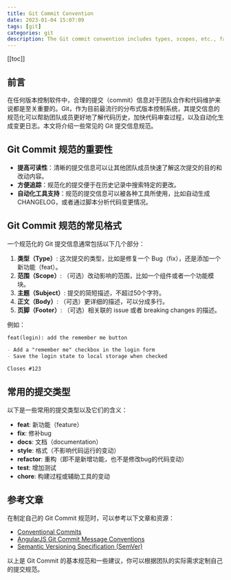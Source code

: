 ```yaml
---
title: Git Commit Convention
date: 2023-01-04 15:07:09
tags: [git]
categories: git
description: The Git commit convention includes types, scopes, etc., facilitating clear collaboration and maintenance, recommended Conventional Commits, AngularJS convention for reference.
---
```

[[toc]]
## 前言

在任何版本控制软件中，合理的提交（commit）信息对于团队合作和代码维护来说都是至关重要的。Git，作为目前最流行的分布式版本控制系统，其提交信息的规范化可以帮助团队成员更好地了解代码历史，加快代码审查过程，以及自动化生成变更日志。本文将介绍一些常见的 Git 提交信息规范。

## Git Commit 规范的重要性

- **提高可读性**：清晰的提交信息可以让其他团队成员快速了解这次提交的目的和改动内容。
- **方便追踪**：规范化的提交便于在历史记录中搜索特定的更改。
- **自动化工具支持**：规范的提交信息可以被各种工具所使用，比如自动生成 CHANGELOG，或者通过脚本分析代码变更情况。

## Git Commit 规范的常见格式

一个规范化的 Git 提交信息通常包括以下几个部分：

1. **类型（Type）**: 这次提交的类型，比如是修复一个 Bug（fix），还是添加一个新功能（feat）。
2. **范围（Scope）**: （可选）改动影响的范围，比如一个组件或者一个功能模块。
3. **主题（Subject）**: 提交的简短描述，不超过50个字符。
4. **正文（Body）**: （可选）更详细的描述，可以分成多行。
5. **页脚（Footer）**: （可选）相关联的 issue 或者 breaking changes 的描述。

例如：

```markdown
feat(login): add the remember me button

- Add a "remember me" checkbox in the login form
- Save the login state to local storage when checked

Closes #123
```

## 常用的提交类型

以下是一些常用的提交类型以及它们的含义：

- **feat**: 新功能（feature）
- **fix**: 修补bug
- **docs**: 文档（documentation）
- **style**: 格式（不影响代码运行的变动）
- **refactor**: 重构（即不是新增功能，也不是修改bug的代码变动）
- **test**: 增加测试
- **chore**: 构建过程或辅助工具的变动

## 参考文章

在制定自己的 Git Commit 规范时，可以参考以下文章和资源：

- [Conventional Commits](https://www.conventionalcommits.org/)
- [AngularJS Git Commit Message Conventions](https://docs.angularjs.org/misc/contribute)
- [Semantic Versioning Specification (SemVer)](https://semver.org/)

以上是 Git Commit 的基本规范和一些建议，你可以根据团队的实际需求定制自己的提交规范。